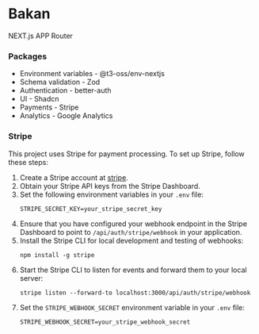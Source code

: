 # Bakan
NEXT.js APP Router

### Packages

* Environment variables - @t3-oss/env-nextjs
* Schema validation - Zod
* Authentication - better-auth
* UI - Shadcn
* Payments - Stripe
* Analytics - Google Analytics

### Stripe

This project uses Stripe for payment processing. To set up Stripe, follow these steps:

1. Create a Stripe account at [stripe](https://stripe.com).
2. Obtain your Stripe API keys from the Stripe Dashboard.
3. Set the following environment variables in your `.env` file:
   ```
   STRIPE_SECRET_KEY=your_stripe_secret_key
   ```
4. Ensure that you have configured your webhook endpoint in the Stripe Dashboard to point to `/api/auth/stripe/webhook` in your application.
5. Install the Stripe CLI for local development and testing of webhooks:
   ```
   npm install -g stripe
   ```
6. Start the Stripe CLI to listen for events and forward them to your local server:
   ```
   stripe listen --forward-to localhost:3000/api/auth/stripe/webhook
   ```
7. Set the `STRIPE_WEBHOOK_SECRET` environment variable in your `.env` file:
   ```
   STRIPE_WEBHOOK_SECRET=your_stripe_webhook_secret
   ```
